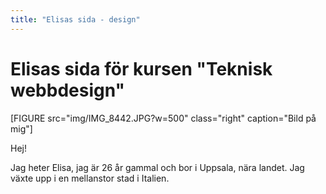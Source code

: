 ```yaml
---
title: "Elisas sida - design"
---
```

Elisas sida för kursen "Teknisk webbdesign"
=========================

<!--Detta innehåll är skrivet i markdown och du hittar innehållet i filen `content/index.md`. -->

[FIGURE src="img/IMG_8442.JPG?w=500" class="right" caption="Bild på mig"]

Hej!

Jag heter Elisa, jag är 26 år gammal och bor i Uppsala, nära landet. Jag växte upp i en mellanstor stad i Italien. 

